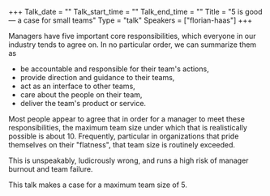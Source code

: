 +++
Talk_date = ""
Talk_start_time = ""
Talk_end_time = ""
Title = "5 is good — a case for small teams"
Type = "talk"
Speakers = ["florian-haas"]
+++

Managers have five important core responsibilities, which everyone in 
our industry tends to agree on. In no particular order, we can summarize 
them as

- be accountable and responsible for their team's actions,
- provide direction and guidance to their teams,
- act as an interface to other teams,
- care about the people on their team,
- deliver the team's product or service.

Most people appear to agree that in order for a manager to meet these 
responsibilities, the maximum team size under which that is 
realistically possible is about 10. Frequently, particular in 
organizations that pride themselves on their "flatness", that team size 
is routinely exceeded.

This is unspeakably, ludicrously wrong, and runs a high risk of manager 
burnout and team failure.

This talk makes a case for a maximum team size of 5.